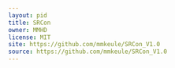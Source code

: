 ```yaml
---
layout: pid
title: SRCon
owner: MMHD
license: MIT
site: https://github.com/mmkeule/SRCon_V1.0
source: https://github.com/mmkeule/SRCon_V1.0
---
```

